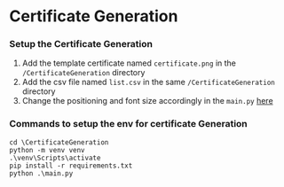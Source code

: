 # Certificate Generation

### Setup the Certificate Generation

1. Add the template certificate named `certificate.png` in the `/CertificateGeneration` directory
2. Add the csv file named `list.csv` in the same `/CertificateGeneration` directory
3. Change the positioning and font size accordingly in the `main.py` [here](https://github.com/owaspvit/Utility-Scripts/blob/7cff81cd093a67c0b769f2fa1090e589085b4c83/CertificateGeneration/main.py#L10)

### Commands to setup the env for certificate Generation

    cd \CertificateGeneration
    python -m venv venv
    .\venv\Scripts\activate
    pip install -r requirements.txt
    python .\main.py
